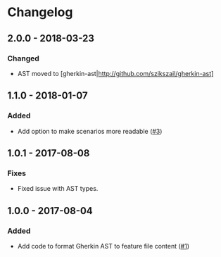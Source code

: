 # Changelog

## 2.0.0 - 2018-03-23

### Changed

- AST moved to [gherkin-ast|http://github.com/szikszail/gherkin-ast]

## 1.1.0 - 2018-01-07

### Added

- Add option to make scenarios more readable ([#3](https://github.com/szikszail/gherkin-assembler/issues/3))

## 1.0.1 - 2017-08-08

### Fixes

- Fixed issue with AST types.

## 1.0.0 - 2017-08-04

### Added

- Add code to format Gherkin AST to feature file content ([#1](https://github.com/szikszail/gherkin-assembler/issues/1))
